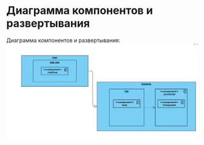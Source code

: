 
# Диаграмма компонентов и развертывания

Диаграмма компонентов и развертывания:
![Диаграмма развертывания](Screenshot_2.png)
